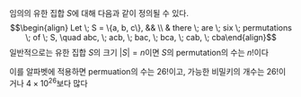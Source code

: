 임의의 유한 집합 $S$에 대해 다음과 같이 정의될 수 있다. $$\begin{align} Let \; S = \{a, b, c\}, && \\ & there \; are \; six \; permutations \; of \; S, \quad abc, \; acb, \; bac, \; bca, \; cab, \; cba\end{align}$$
일반적으로는 유한 집합 $S$의 크기 $|S| = n$이면 $S$의 permutation의 수는 $n!$이다

이를 알파벳에 적용하면 permuation의 수는 $26!$이고, 가능한 비밀키의 개수는 $26!$이거나 $4\times 10^{26}$보다 많다